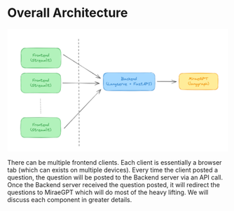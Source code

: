 # Overall Architecture

![Overall Architecture](../assets/overall-architecture.png)

There can be multiple frontend clients. Each client is essentially a browser tab (which can exists on multiple devices). Every time the client posted a question, the question will be posted to the Backend server via an API call. Once the Backend server received the question posted, it will redirect the questions to MiraeGPT which will do most of the heavy lifting. We will discuss each component in greater details. 